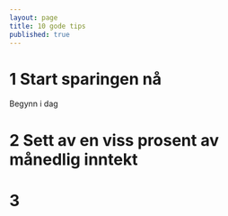 ```yaml
---
layout: page
title: 10 gode tips
published: true
---
```




# 1 Start sparingen nå
Begynn i dag

# 2 Sett av en viss prosent av månedlig inntekt

# 3 


